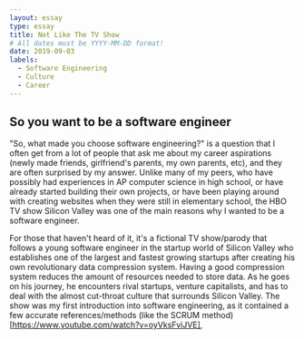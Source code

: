 ```yaml
---
layout: essay
type: essay
title: Not Like The TV Show
# All dates must be YYYY-MM-DD format!
date: 2019-09-03
labels:
  - Software Engineering
  - Culture
  - Career
---
```


## So you want to be a software engineer

"So, what made you choose software engineering?" is a question that I often get from a lot of people that ask me about my career aspirations (newly made friends, girlfriend's parents, my own parents, etc), and they are often surprised by my answer. Unlike many of my peers, who have possibly had experiences in AP computer science in high school, or have already started building their own projects, or have been playing around with creating websites when they were still in elementary school, the HBO TV show Silicon Valley was one of the main reasons why I wanted to be a software engineer.

For those that haven't heard of it, it's a fictional TV show/parody that follows a young software engineer in the startup world of Silicon Valley who establishes one of the largest and fastest growing startups after creating his own revolutionary data compression system. Having a good compression system reduces the amount of resources needed to store data. As he goes on his journey, he encounters rival startups, venture capitalists, and has to deal with the almost cut-throat culture that surrounds Silicon Valley. The show was my first introduction into software engineering, as it contained a few accurate references/methods (like the SCRUM method)[https://www.youtube.com/watch?v=oyVksFviJVE],



